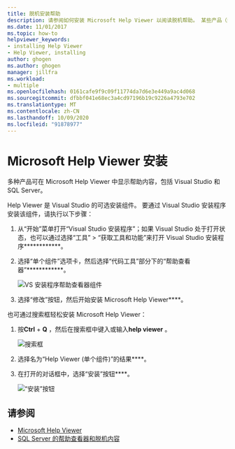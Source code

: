 ```yaml
---
title: 脱机安装帮助
description: 请参阅如何安装 Microsoft Help Viewer 以阅读脱机帮助。 某些产品（如 Visual Studio 和 SQL Server）使用帮助查看器提供帮助内容。
ms.date: 11/01/2017
ms.topic: how-to
helpviewer_keywords:
- installing Help Viewer
- Help Viewer, installing
author: ghogen
ms.author: ghogen
manager: jillfra
ms.workload:
- multiple
ms.openlocfilehash: 0161cafe9f9c09f11774da7d6e3e449a9ac4d068
ms.sourcegitcommit: dfbbf041e68ec3a4cd97196b19c9226a4793e702
ms.translationtype: MT
ms.contentlocale: zh-CN
ms.lasthandoff: 10/09/2020
ms.locfileid: "91878977"
---
```

# <a name="microsoft-help-viewer-installation"></a>Microsoft Help Viewer 安装

多种产品可在 Microsoft Help Viewer 中显示帮助内容，包括 Visual Studio 和 SQL Server。

Help Viewer 是 Visual Studio 的可选安装组件。 要通过 Visual Studio 安装程序安装该组件，请执行以下步骤：

1. 从“开始”菜单打开“Visual Studio 安装程序”；如果 Visual Studio 处于打开状态，也可以通过选择“工具” > “获取工具和功能”来打开 Visual Studio 安装程序************。

1. 选择“单个组件”选项卡，然后选择“代码工具”部分下的“帮助查看器”************。

   ![VS 安装程序帮助查看器组件](media/installation/vs-installer.png)

1. 选择“修改”按钮，然后开始安装 Microsoft Help Viewer****。

也可通过搜索框轻松安装 Microsoft Help Viewer：

1. 按**Ctrl** + **Q** ，然后在搜索框中键入或输入**help viewer** 。

   ![搜索框](media/installation/quick-launch.png)

1. 选择名为“Help Viewer (单个组件)”的结果****。

1. 在打开的对话框中，选择“安装”按钮****。

   ![“安装”按钮](media/installation/install.png)

## <a name="see-also"></a>请参阅

- [Microsoft Help Viewer](../help-viewer/overview.md)
- [SQL Server 的帮助查看器和脱机内容](/sql/sql-server/sql-server-help-installation)